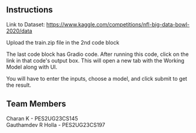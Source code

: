 ## Instructions
Link to Dataset: https://www.kaggle.com/competitions/nfl-big-data-bowl-2020/data

Upload the train.zip file in the 2nd code block

The last code block has Gradio code. After running this code, click on the link in that code's output box.
This will open a new tab with the Working Model along with UI.

You will have to enter the inputs, choose a model, and click submit to get the result.

## Team Members
Charan K - PES2UG23CS145 <br>
Gauthamdev R Holla - PES2UG23CS197



